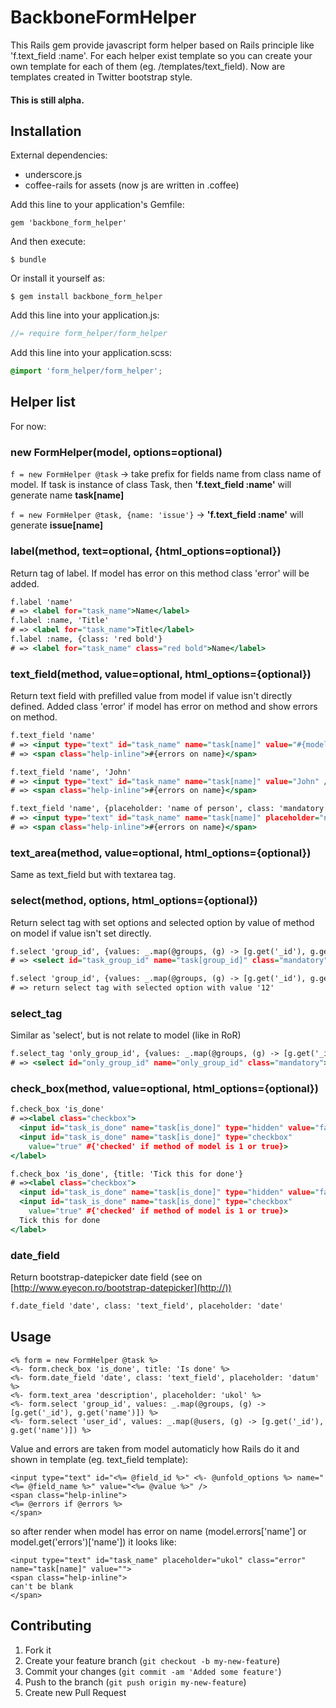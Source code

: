 # BackboneFormHelper

This Rails gem provide javascript form helper based on Rails principle like 'f.text_field
:name'. For each helper exist template so you can create your own
template for each of them (eg. /templates/text_field). Now are templates
created in Twitter bootstrap style.

#### This is still alpha.


## Installation

External dependencies:

* underscore.js
* coffee-rails for assets (now js are written in .coffee)

Add this line to your application's Gemfile:

    gem 'backbone_form_helper'

And then execute:

    $ bundle

Or install it yourself as:

    $ gem install backbone_form_helper


Add this line into your application.js:

```js
//= require form_helper/form_helper
```

Add this line into your application.scss:

```scss
@import 'form_helper/form_helper';
```

## Helper list
For now:

### new FormHelper(model, options=optional)  
`f = new FormHelper @task` -> take prefix for fields name from class name of model. If task is instance of class Task, then **'f.text_field :name'** will generate name **task[name]**

`f = new FormHelper @task, {name: 'issue'}` -> **'f.text_field :name'** will generate **issue[name]**
### label(method, text=optional, {html_options=optional})
Return tag of label. If model has error on this method class 'error' will be added.

```rhtml
f.label 'name'
# => <label for="task_name">Name</label>
f.label :name, 'Title'
# => <label for="task_name">Title</label>
f.label :name, {class: 'red bold'}
# => <label for="task_name" class="red bold">Name</label>

```
### text_field(method, value=optional, html_options={optional})
Return text field with prefilled value from model if value isn't directly defined. Added class 'error' if model has error on method and show errors on method.

```rhtml
f.text_field 'name'
# => <input type="text" id="task_name" name="task[name]" value="#{model.name value}" />
# => <span class="help-inline">#{errors on name}</span>

f.text_field 'name', 'John'
# => <input type="text" id="task_name" name="task[name]" value="John" />
# => <span class="help-inline">#{errors on name}</span>

f.text_field 'name', {placeholder: 'name of person', class: 'mandatory'}
# => <input type="text" id="task_name" name="task[name]" placeholder="name of person" class="mandatory"/>
# => <span class="help-inline">#{errors on name}</span>
```
### text_area(method, value=optional, html_options={optional})
Same as text_field but with textarea tag.

### select(method, options, html_options={optional})
Return select tag with set options and selected option by value of method on model if value isn't set directly.

```rhtml
f.select 'group_id', {values: _.map(@groups, (g) -> [g.get('_id'), g.get('name')])}, {class: 'mandatory'}
# => <select id="task_group_id" name="task[group_id]" class="mandatory">#{generated options}</option>

f.select 'group_id', {values: _.map(@groups, (g) -> [g.get('_id'), g.get('name')]), value: '12'}
# => return select tag with selected option with value '12'
```
### select_tag
Similar as 'select', but is not relate to model (like in RoR)

```rhtml
f.select_tag 'only_group_id', {values: _.map(@groups, (g) -> [g.get('_id'), g.get('name')]), value: '12'}
# => <select id="only_group_id" name="only_group_id" class="mandatory">#{generated options}</option>
```
### check_box(method, value=optional, html_options={optional})

```rhtml
f.check_box 'is_done'
# =><label class="checkbox">
  <input id="task_is_done" name="task[is_done]" type="hidden" value="false">
  <input id="task_is_done" name="task[is_done]" type="checkbox"
    value="true" #{'checked' if method of model is 1 or true}>
</label>

f.check_box 'is_done', {title: 'Tick this for done'}
# =><label class="checkbox">
  <input id="task_is_done" name="task[is_done]" type="hidden" value="false">
  <input id="task_is_done" name="task[is_done]" type="checkbox"
    value="true" #{'checked' if method of model is 1 or true}>
  Tick this for done
</label>
```
### date_field
Return bootstrap-datepicker date field (see on [http://www.eyecon.ro/bootstrap-datepicker](http://))

```rhtml
f.date_field 'date', class: 'text_field', placeholder: 'date'
```

## Usage

    <% form = new FormHelper @task %>
    <%- form.check_box 'is_done', title: 'Is done' %>
    <%- form.date_field 'date', class: 'text_field', placeholder: 'datum' %>
    <%- form.text_area 'description', placeholder: 'ukol' %>
    <%- form.select 'group_id', values: _.map(@groups, (g) -> [g.get('_id'), g.get('name')]) %>
    <%- form.select 'user_id', values: _.map(@users, (g) -> [g.get('_id'), g.get('name')]) %>
        

Value and errors are taken from model automaticly how Rails do it and shown in template (eg. text_field template):

    <input type="text" id="<%= @field_id %>" <%- @unfold_options %> name="<%= @field_name %>" value="<%= @value %>" />
    <span class="help-inline">
    <%= @errors if @errors %>
    </span>

so after render when model has error on name (model.errors['name'] or model.get('errors')['name']) it looks like:

    <input type="text" id="task_name" placeholder="ukol" class="error" name="task[name]" value="">
    <span class="help-inline">
    can't be blank
    </span>

## Contributing

1. Fork it
2. Create your feature branch (`git checkout -b my-new-feature`)
3. Commit your changes (`git commit -am 'Added some feature'`)
4. Push to the branch (`git push origin my-new-feature`)
5. Create new Pull Request

